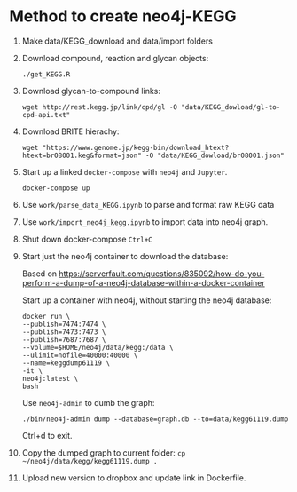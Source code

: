 # Method to create neo4j-KEGG

1. Make data/KEGG_download and data/import folders

2. Download compound, reaction and glycan objects:

   ```
   ./get_KEGG.R
   ```

3. Download glycan-to-compound links:

   ```
   wget http://rest.kegg.jp/link/cpd/gl -O "data/KEGG_dowload/gl-to-cpd-api.txt"
   ```

4. Download BRITE hierachy:
   ```
   wget "https://www.genome.jp/kegg-bin/download_htext?htext=br08001.keg&format=json" -O "data/KEGG_dowload/br08001.json"
   ```

5. Start up a linked `docker-compose` with `neo4j` and `Jupyter`. 
    ```
    docker-compose up
    ```

6. Use `work/parse_data_KEGG.ipynb` to parse and format raw KEGG data

7. Use `work/import_neo4j_kegg.ipynb` to import data into neo4j graph. 

8. Shut down docker-compose  `Ctrl+C`

9. Start just the neo4j container to download the database:

    Based on https://serverfault.com/questions/835092/how-do-you-perform-a-dump-of-a-neo4j-database-within-a-docker-container

    Start up a container with neo4j, without starting the neo4j database:

    ```
    docker run \
    --publish=7474:7474 \
    --publish=7473:7473 \
    --publish=7687:7687 \
    --volume=$HOME/neo4j/data/kegg:/data \
    --ulimit=nofile=40000:40000 \
    --name=keggdump61119 \
    -it \
    neo4j:latest \
    bash
    ```

    Use `neo4j-admin` to dumb the graph:
    ```
    ./bin/neo4j-admin dump --database=graph.db --to=data/kegg61119.dump
    ```
    
    Ctrl+d to exit. 

10.  Copy the dumped graph to current folder: 
    ```
    cp ~/neo4j/data/kegg/kegg61119.dump .
    ```
11. Upload new version to dropbox and update link in Dockerfile. 



